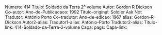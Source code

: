 Numero: 414
Titulo: Soldado da Terra 2º volume
Autor: Gordon R Dickson
Co-autor: 
Ano-de-Publicacaoo: 1992
Titulo-original: Soldier Ask Not
Tradutor: António Porto
Co-tradutor: 
Ano-de-edicao: 1967
alias: Gordon-R-Dickson
Autor2-alias: 
Tradutor1-alias: Antonio-Porto
Tradutor2-alias: 
Titulo-link: 414-Soldado-da-Terra-2-volume
Capa: 
pags: 
Capa-link: